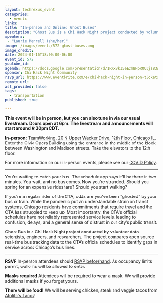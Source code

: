 ```yaml
---
layout: technexus_event
categories:
  - events
links: 
title: "In-person and Online: Ghost Buses"
description: "Ghost Bus is a Chi Hack Night project conducted by volunteer data scientists, engineers, and researchers. The project compares open source real-time bus tracking data to the CTA’s official schedules to identify gaps in service across Chicago’s bus lines."
speakers:
 - "Laurie Merrell (she/her)" 
image: /images/events/572-ghost-buses.png
image_credit: 
date: 2024-01-16T18:00:00-06:00
event_id: 572
youtube_id: 
agenda: https://docs.google.com/presentation/d/1RKxvkI5eE2mBHpROUIjs83Aeh9-DnUATEUSDPDuCADc/edit#slide=id.g121c7120608_0_0
sponsor: Chi Hack Night Community
rsvp_url: https://www.eventbrite.com/e/chi-hack-night-in-person-tickets-655380890887
remote_url: 
asl_provided: false
tags: 
  - transportation
published: true

---
```


**This event will be in person, but you can also tune in via our usual livestream. Doors open at 6pm. The livestream and announcements will start around 6:30pm CDT.**

**In-person:** <a href='https://www.google.com/maps/place/TechNexus+Venture+Collaborative/@41.8835673,-87.6394085,17z/data=!3m1!4b1!4m5!3m4!1s0x880e2d5be57f04c5:0xa87e47e177660090!8m2!3d41.8835673!4d-87.6372198'>TeamWorking, 20 N Upper Wacker Drive, 12th Floor, Chicago IL</a>. Enter the Civic Opera Building using the entrance in the middle of the block between Washington and Madison streets. Take the elevators to the 12th floor.

For more information on our in-person events, please see our [COVID Policy](/blog/2022/09/09/our-covid-19-policy.html). 

---

You’re waiting to catch your bus. The schedule app says it’ll be there in two minutes. You wait, and no bus comes. Now you’re stranded. Should you spring for an expensive rideshare? Should you start walking?

If you’re a regular rider of the CTA, odds are you’ve been “ghosted” by your bus or train. While the pandemic put an understandable strain on transit systems, Chicago residents have commitments that require travel and the CTA has struggled to keep up. Most importantly, the CTA's official schedules have not reliably represented service levels, leading to confusion, delays, and a general sense of distrust in our city’s public transit.

Ghost Bus is a Chi Hack Night project conducted by volunteer data scientists, engineers, and researchers. The project compares open source real-time bus tracking data to the CTA’s official schedules to identify gaps in service across Chicago’s bus lines.

---

**RSVP** In-person attendees should [RSVP beforehand]({{page.rsvp_url}}). As occupancy limits permit, walk-ins will be allowed to enter.

**Masks required** Attendees will be required to wear a mask. We will provide additional masks if you forget yours.

**There will be food!** We will be serving chicken, steak and veggie tacos from [Atolito's Tacos](https://atolito.com/restaurant/625/Atolito)!

